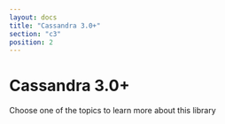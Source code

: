 ```yaml
---
layout: docs
title: "Cassandra 3.0+"
section: "c3"
position: 2
---
```

# Cassandra 3.0+

Choose one of the topics to learn more about this library